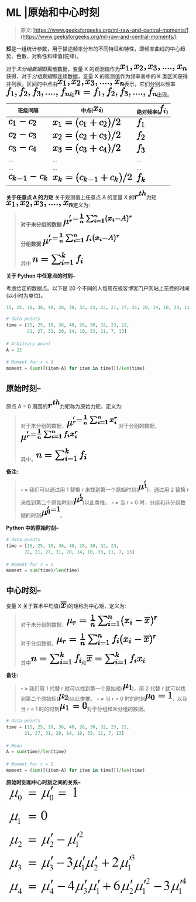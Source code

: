 # ML |原始和中心时刻

> 原文:[https://www.geeksforgeeks.org/ml-raw-and-central-moments/](https://www.geeksforgeeks.org/ml-raw-and-central-moments/)

**矩**是一组统计参数，用于描述频率分布的不同特征和特性，即频率曲线的中心趋势、色散、对称性和峰值(驼峰)。

对于*未分组数据*即离散数据，变量 X 的观测值作为![x_1, x_2, x_3, ...., x_n](img/83e60de86ff59e29912de39359afbdbe.png "Rendered by QuickLaTeX.com")获得，对于*分组数据*即连续数据，变量 X 的观测值作为频率表中的 K 类区间获得并列表。区间的中点由![x_1, x_2, x_3, ...., x_n](img/83e60de86ff59e29912de39359afbdbe.png "Rendered by QuickLaTeX.com")表示，它们分别以频率![f_1, f_2, f_3, ...., f_n](img/287d68ec8f289fb69973ebceb93c7b61.png "Rendered by QuickLaTeX.com")和![n=f_1, f_2, f_3, ...., f_n](img/7425bfbccd870ac98ad34d37ba9bf61d.png "Rendered by QuickLaTeX.com")出现。

| 班级间隔 | 中点(![x_i](img/8ac565c17d653ce28930ec7ba781fe6f.png "Rendered by QuickLaTeX.com")) | 绝对频率(![f_i](img/9998cf27e46043123bf986d15d935dae.png "Rendered by QuickLaTeX.com")) |
| --- | --- | --- |
| ![c_1 - c_2](img/bfa58ec863359f712b2654a084c736ba.png "Rendered by QuickLaTeX.com") | ![x_1 = (c_1 + c_2)/2](img/1c80feb79b0c05776601b6931ca6f423.png "Rendered by QuickLaTeX.com") | ![f_1](img/ea5909d7b0a42b32e115d9b4b16e571c.png "Rendered by QuickLaTeX.com") |
| ![c_2 - c_3](img/92296873b1d0ab26b53fa5828f12ac72.png "Rendered by QuickLaTeX.com") | ![x_2 = (c_2 + c_3)/2](img/6c3ae1b964c572beebd1d66fe00b681b.png "Rendered by QuickLaTeX.com") | ![f_2](img/0530f61ef82a6b31df8a7d68684eb5a7.png "Rendered by QuickLaTeX.com") |
| ![c_3 - c_4](img/4622f1af5233dd8e4570df77b902684c.png "Rendered by QuickLaTeX.com") | ![x_3 = (c_3 + c_4)/2](img/753ff4d7c215b9689c430c5cbf98157a.png "Rendered by QuickLaTeX.com") | ![f_3](img/c40f3210ca97516fd0bc8f913883bf51.png "Rendered by QuickLaTeX.com") |
| … | … | … |
| … | … | … |
| ![c_k_-_1 - c_k](img/8654a9be15528dc8ebc17b7682dc6181.png "Rendered by QuickLaTeX.com") | ![x_k = (c_k_-_1 + c_k)/2](img/26247f8cc29e6d7b711399d892b11fe9.png "Rendered by QuickLaTeX.com") | ![f_k](img/2d612028a21d985bc85ea5d42ba62f5b.png "Rendered by QuickLaTeX.com") |

**关于任意点 A 的力矩**
关于观测值上任意点 A 的变量 X 的![r^t^h](img/e33aaac65415e15b94bc5159f3c76cf6.png "Rendered by QuickLaTeX.com")力矩![x_1, x_2, x_3, ...., x_n](img/83e60de86ff59e29912de39359afbdbe.png "Rendered by QuickLaTeX.com")定义为:

> **对于未分组的数据** ![ \mu^'_r = \frac{1}{n}\sum_{i=1}^{n}(x_i - A)^r ](img/02a918a14c3a8f5e3e23fba9766bea31.png "Rendered by QuickLaTeX.com")
> 
> **分组数据** ![ \mu^'_r = \frac{1}{n}\sum_{i=1}^{n}f_i(x_i - A)^r ](img/cd762809df75a8c4f76af7f292c8c667.png "Rendered by QuickLaTeX.com")
> 
> 其中
> ![ n = \sum_{i=1}^{k}f_i](img/7bd3df3be61c0bd0ed887fd11972f886.png "Rendered by QuickLaTeX.com")

**关于 Python 中任意点的时刻–**

考虑给定的数据点。以下是 20 个不同的人每周在极客博客门户网站上花费的时间(以小时为单位)。

```py
15, 25, 18, 36, 40, 28, 30, 32, 23, 22, 21, 27, 31, 20, 14, 10, 33, 11, 7, 13
```

```py
# data points
time = [15, 25, 18, 36, 40, 28, 30, 32, 23, 22, 
        21, 27, 31, 20, 14, 10, 33, 11, 7, 13]

# Arbitrary point 
A = 22

# Moment for r = 1
moment = (sum([(item-A) for item in time]))/len(time)
```

## 原始时刻–

原点 A = 0 周围的![r^t^h](img/e33aaac65415e15b94bc5159f3c76cf6.png "Rendered by QuickLaTeX.com")力矩称为原始力矩，定义为:

> 对于未分组的数据，![\mu^'_r = \frac{1}{n}\sum_{i=1}^{n}x_i^r ](img/6c61f0fa2a2292f2cf65a84d49f4a52d.png "Rendered by QuickLaTeX.com")
> 对于分组的数据，![ \mu^'_r = \frac{1}{n}\sum_{i=1}^{n}f_i x_i^r ](img/21a943fd4f250f56dcd7a9aa7d6fd19f.png "Rendered by QuickLaTeX.com")
> 
> 其中，![n = \sum_{i=1}^{k}f_i](img/3e5a667eca9fac1f0fa79f6414a2e2f7.png "Rendered by QuickLaTeX.com")

**备注:**

> **- >** 我们可以通过用 1 替换 r 来找到第一个原始时刻(![\mu^'_1](img/0d63e9f4a20e0bc044f9dde9b24385cb.png "Rendered by QuickLaTeX.com"))，通过用 2 替换 r 来找到第二个原始时刻(![\mu^'_2](img/1f755b637b2ec8f169e2a3eb97a9582d.png "Rendered by QuickLaTeX.com"))以此类推。
> **- >** 当 r = 0 时，分组和非分组数据的时刻![\mu^'_0 = 1](img/391d4e2d063045a4ae8516463b67c0e3.png "Rendered by QuickLaTeX.com")。

**Python 中的原始时刻–**

```py
# data points
time = [15, 25, 18, 36, 40, 28, 30, 32, 23,
       22, 21, 27, 31, 20, 14, 10, 33, 11, 7, 13]

# Moment for r = 1
moment = sum(time)/len(time)
```

## 中心时刻–

变量 X 关于算术平均值(![\overline{x}](img/649ae0f2e2132baae2c163de2f4f1fae.png "Rendered by QuickLaTeX.com"))的矩称为中心矩，定义为:

> 对于未分组的数据，![\mu_r = \frac{1}{n}\sum_{i=1}^{n}(x_i-\overline{x})^r ](img/61d5da5e9374ba7843ce7e13e9f4bdbe.png "Rendered by QuickLaTeX.com")
> 
> 对于分组数据，![\mu_r = \frac{1}{n}\sum_{i=1}^{n}f_i (x_i-\overline{x})^r ](img/015d11ba28833526d92e5899875448f2.png "Rendered by QuickLaTeX.com")
> 
> 其中![n = \sum_{i=1}^{k}f_i ](img/8eed141cdede295b26bd56933865457f.png "Rendered by QuickLaTeX.com")和![ \overline{x} = \sum_{i=1}^{k}f_ix_i ](img/11bacf037875583c5189298d115e6de1.png "Rendered by QuickLaTeX.com")

**备注:**

> **- >** 我们用 1 代替 r 就可以找到第一个原始矩(![\mu_1](img/ff897729479644ae3d7509319cde01da.png "Rendered by QuickLaTeX.com"))，用 2 代替 r 就可以找到第二个原始矩(![\mu_2](img/bd9f0bd95fc90a90a59835dd6f0e59a6.png "Rendered by QuickLaTeX.com"))以此类推。
> **- >** 当 r = 0 时的时刻![\mu_0 = 1](img/aae8a1a445c63ae79b1702c288cbe5c5.png "Rendered by QuickLaTeX.com")，以及当 r = 1 时的时刻![\mu_1 = 0](img/a92d745a19560d1895415b36f76719e6.png "Rendered by QuickLaTeX.com")对于分组和未分组的数据。

```py
# data points
time = [15, 25, 18, 36, 40, 28, 30, 32, 23, 22,
       21, 27, 31, 20, 14, 10, 33, 11, 7, 13]

# Mean 
A = sum(time)/len(time)

# Moment for r = 1
moment = (sum([(item-A) for item in time]))/len(time)
```

**原始时刻和中心时刻之间的关系–**
![](img/739d787e7be26e62795ee44c776f4d51.png)